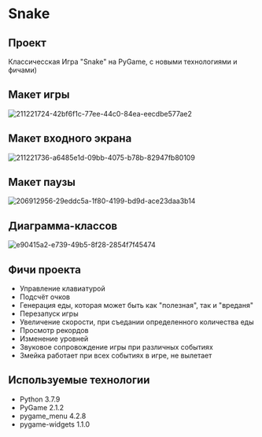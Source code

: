 # Snake

## Проект
Классичесская Игра "Snake" на PyGame, с новыми технологиями и фичами)

## Макет игры 
![211221724-42bf6f1c-77ee-44c0-84ea-eecdbe577ae2](https://github.com/AlexOmelyanenko2007/Snake/assets/94148371/aa71d254-29a7-4e6c-9442-5200a7dfbbeb)


## Макет входного экрана
![211221736-a6485e1d-09bb-4075-b78b-82947fb80109](https://github.com/AlexOmelyanenko2007/Snake/assets/94148371/48fa0481-07b4-4790-9fd3-49da0f84adbb)


## Макет паузы 
![206912956-29eddc5a-1f80-4199-bd9d-ace23daa3b14](https://github.com/AlexOmelyanenko2007/Snake/assets/94148371/8f05826d-8743-4728-99da-52c99e57be86)



## Диаграмма-классов
![e90415a2-e739-49b5-8f28-2854f7f45474](https://user-images.githubusercontent.com/94148371/213930566-54c04daf-3744-4f66-a337-338c8fd6ed9a.png)


## Фичи проекта
- Управление клавиатурой
- Подсчёт очков
- Генерация еды, которая может быть как "полезная", так и "вреданя"
- Перезапуск игры
- Увеличение скорости, при съедании определенного количества еды
- Просмотр рекордов
- Изменение уровней
- Звуковое сопровождение игры при различных событиях
- Змейка работает при всех событиях в игре, не вылетает


## Используемые технологии
- Python 3.7.9
- PyGame 2.1.2
- pygame_menu 4.2.8
- pygame-widgets 1.1.0
